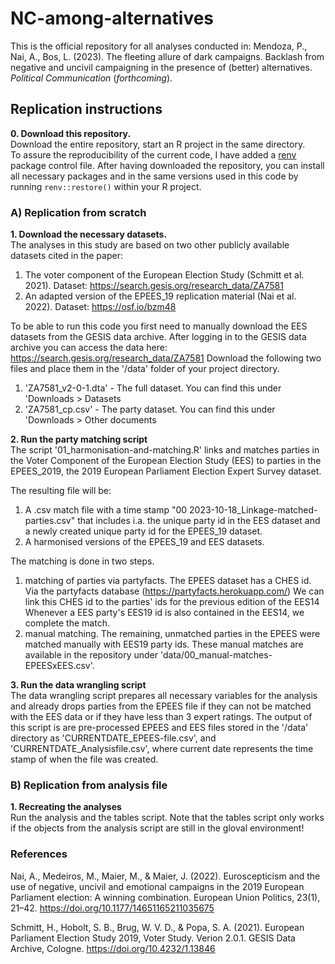 # NC-among-alternatives

This is the official repository for all analyses conducted in: 
Mendoza, P., Nai, A., Bos, L. (2023). The fleeting allure of dark campaigns. Backlash from negative and uncivil campaigning in the presence of (better) alternatives. _Political Communication_ (_forthcoming_).


## Replication instructions  
__0. Download this repository.__  
Download the entire repository, start an R project in the same directory.  
To assure the reproducibility of the current code, I have added a [renv](https://rstudio.github.io/renv/articles/renv.html) package control file. After having downloaded the repository, you can install all necessary packages and in the same versions used in this code by running `renv::restore()` within your R project.  

### A) Replication from scratch  
__1. Download the necessary datasets.__  
The analyses in this study are based on two other publicly available datasets cited in the paper:  
1. The voter component of the European Election Study (Schmitt et al. 2021). Dataset: https://search.gesis.org/research_data/ZA7581  
2. An adapted version of the EPEES_19 replication material (Nai et al. 2022). Dataset: https://osf.io/bzm48  

To be able to run this code you first need to manually download the EES datasets from the GESIS data archive.
After logging in to the GESIS data archive you can access the data here: https://search.gesis.org/research_data/ZA7581
Download the following two files and place them in the '/data' folder of your project directory.  
1) 'ZA7581_v2-0-1.dta' - The full dataset. You can find this under 'Downloads > Datasets  
2) 'ZA7581_cp.csv' - The party dataset. You can find this under 'Downloads > Other documents  

__2. Run the party matching script__  
The script '01_harmonisation-and-matching.R' links and matches parties in the Voter Component of the European Election Study (EES) to parties in the EPEES_2019, the 2019 European Parliament Election Expert Survey dataset.  

The resulting file will be:  
1. A .csv match file with a time stamp "00 2023-10-18_Linkage-matched-parties.csv" that includes i.a. the unique party id in the EES dataset and a newly created unique party id for the EPEES_19 dataset.  
2. A harmonised versions of the EPEES_19 and EES datasets.

The matching is done in two steps.
1. matching of parties via partyfacts.
   The EPEES dataset has a CHES id. Via the partyfacts database (https://partyfacts.herokuapp.com/)
   We can link this CHES id to the parties' ids for the previous edition of the EES14
   Whenever a EES party's EES19 id is also contained in the EES14, we complete the match.
2. manual matching.
   The remaining, unmatched parties in the EPEES were matched manually with EES19
   party ids. These manual matches are available in the repository under 'data/00_manual-matches-EPEESxEES.csv'.


__3. Run the data wrangling script__  
The data wrangling script prepares all necessary variables for the analysis and already drops parties from the EPEES file if they can not be matched with the EES data or if they have less than 3 expert ratings. The output of this script is are pre-processed EPEES and EES files stored in the '/data' directory as 'CURRENTDATE_EPEES-file.csv', and 'CURRENTDATE_Analysisfile.csv', where current date represents the time stamp of when the file was created.  


### B) Replication from analysis file  
__1. Recreating the analyses__  
Run the analysis and the tables script. Note that the tables script only works if the objects from the analysis script are still in the gloval environment!


### References
Nai, A., Medeiros, M., Maier, M., & Maier, J. (2022). Euroscepticism and the use of negative, uncivil and emotional campaigns in the 2019 European Parliament election: A winning combination. European Union Politics, 23(1), 21–42. https://doi.org/10.1177/14651165211035675

Schmitt, H., Hobolt, S. B., Brug, W. V. D., & Popa, S. A. (2021). European Parliament Election Study 2019, Voter Study. Verion 2.0.1. GESIS Data Archive, Cologne. https://doi.org/10.4232/1.13846
